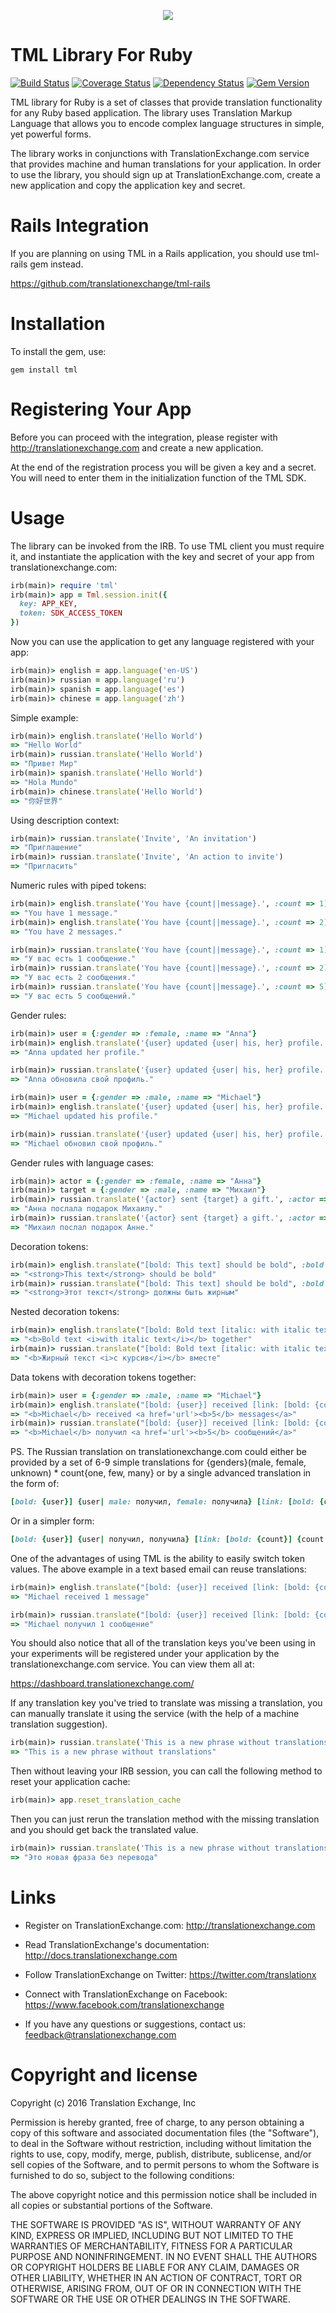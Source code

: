 <p align="center">
  <img src="https://avatars0.githubusercontent.com/u/1316274?v=3&s=200">
</p>

TML Library For Ruby
==================
[![Build Status](https://travis-ci.org/translationexchange/tml-ruby.png?branch=master)](https://travis-ci.org/translationexchange/tml-ruby)
[![Coverage Status](https://coveralls.io/repos/translationexchange/tml-ruby/badge.png?branch=master)](https://coveralls.io/r/translationexchange/tml-ruby?branch=master)
[![Dependency Status](https://www.versioneye.com/user/projects/54c1457a6c00352081000416/badge.svg?style=flat)](https://www.versioneye.com/user/projects/54c1457a6c00352081000416)
[![Gem Version](https://badge.fury.io/rb/tml.svg)](http://badge.fury.io/rb/tml)

TML library for Ruby is a set of classes that provide translation functionality for any Ruby based application.
The library uses Translation Markup Language that allows you to encode complex language structures in simple, yet powerful forms.

The library works in conjunctions with TranslationExchange.com service that provides machine and human translations for your application.
In order to use the library, you should sign up at TranslationExchange.com, create a new application and copy the application key and secret.


Rails Integration
==================

If you are planning on using TML in a Rails application, you should use tml-rails gem instead.

https://github.com/translationexchange/tml-rails


Installation
==================

To install the gem, use:

```ssh
gem install tml
```


Registering Your App
===================================

Before you can proceed with the integration, please register with http://translationexchange.com and create a new application.

At the end of the registration process you will be given a key and a secret. You will need to enter them in the initialization function of the TML SDK.



Usage
==================

The library can be invoked from the IRB. To use TML client you must require it, and instantiate the application with the key and secret of your app from translationexchange.com:

```ruby
irb(main)> require 'tml'
irb(main)> app = Tml.session.init({
  key: APP_KEY,
  token: SDK_ACCESS_TOKEN
})
```

Now you can use the application to get any language registered with your app:

```ruby
irb(main)> english = app.language('en-US')
irb(main)> russian = app.language('ru')
irb(main)> spanish = app.language('es')
irb(main)> chinese = app.language('zh')
```

Simple example:

```ruby
irb(main)> english.translate('Hello World')
=> "Hello World"
irb(main)> russian.translate('Hello World')
=> "Привет Мир"
irb(main)> spanish.translate('Hello World')
=> "Hola Mundo"
irb(main)> chinese.translate('Hello World')
=> "你好世界"
```

Using description context:

```ruby
irb(main)> russian.translate('Invite', 'An invitation')
=> "Приглашение"
irb(main)> russian.translate('Invite', 'An action to invite')
=> "Пригласить"
```

Numeric rules with piped tokens:

```ruby
irb(main)> english.translate('You have {count||message}.', :count => 1)
=> "You have 1 message."
irb(main)> english.translate('You have {count||message}.', :count => 2)
=> "You have 2 messages."

irb(main)> russian.translate('You have {count||message}.', :count => 1)
=> "У вас есть 1 сообщение."
irb(main)> russian.translate('You have {count||message}.', :count => 2)
=> "У вас есть 2 сообщения."
irb(main)> russian.translate('You have {count||message}.', :count => 5)
=> "У вас есть 5 сообщений."
```

Gender rules:

```ruby
irb(main)> user = {:gender => :female, :name => "Anna"}
irb(main)> english.translate('{user} updated {user| his, her} profile.', :user => {:object => user, :attribute => :name})
=> "Anna updated her profile."

irb(main)> russian.translate('{user} updated {user| his, her} profile.', :user => {:object => user, :attribute => :name})
=> "Anna обновила свой профиль."

irb(main)> user = {:gender => :male, :name => "Michael"}
irb(main)> english.translate('{user} updated {user| his, her} profile.', :user => {:object => user, :attribute => :name})
=> "Michael updated his profile."

irb(main)> russian.translate('{user} updated {user| his, her} profile.', :user => {:object => user, :attribute => :name})
=> "Michael обновил свой профиль."
```

Gender rules with language cases:

```ruby
irb(main)> actor = {:gender => :female, :name => "Анна"}
irb(main)> target = {:gender => :male, :name => "Михаил"}
irb(main)> russian.translate('{actor} sent {target} a gift.', :actor => {:object => actor, :attribute => :name}, :target => {:object => target, :attribute => :name})
=> "Анна послала подарок Михаилу."
irb(main)> russian.translate('{actor} sent {target} a gift.', :actor => {:object => target, :attribute => :name}, :target => {:object => actor, :attribute => :name})
=> "Михаил послал подарок Анне."
```

Decoration tokens:

```ruby
irb(main)> english.translate("[bold: This text] should be bold", :bold => lambda{|text| "<strong>#{text}</strong>"})
=> "<strong>This text</strong> should be bold"
irb(main)> russian.translate("[bold: This text] should be bold", :bold => lambda{|text| "<strong>#{text}</strong>"})
=> "<strong>Этот текст</strong> должны быть жирным"
```

Nested decoration tokens:

```ruby
irb(main)> english.translate("[bold: Bold text [italic: with italic text]] together", :bold => "<b>{$0}</b>", :italic => "<i>{$0}</i>")
=> "<b>Bold text <i>with italic text</i></b> together"
irb(main)> russian.translate("[bold: Bold text [italic: with italic text]] together", :bold => "<b>{$0}</b>", :italic => "<i>{$0}</i>")
=> "<b>Жирный текст <i>с курсив</i></b> вместе"
```

Data tokens with decoration tokens together:

```ruby
irb(main)> user = {:gender => :male, :name => "Michael"}
irb(main)> english.translate("[bold: {user}] received [link: [bold: {count}] {count|message}]", :user => {:object => user, :attribute => :name}, :bold => "<b>{$0}</b>", :count => 5, :link => "<a href='url'>{$0}</a>")
=> "<b>Michael</b> received <a href='url'><b>5</b> messages</a>"
irb(main)> russian.translate("[bold: {user}] received [link: [bold: {count}] {count|message}]", :user => {:object => user, :attribute => :name}, :bold => "<b>{$0}</b>", :count => 5, :link => "<a href='url'>{$0}</a>")
=> "<b>Michael</b> получил <a href='url'><b>5</b> сообщений</a>"
```

PS. The Russian translation on translationexchange.com could either be provided by a set of 6-9 simple translations for {genders}(male, female, unknown) * count{one, few, many} or by a single advanced translation
in the form of:

```ruby
[bold: {user}] {user| male: получил, female: получила} [link: [bold: {count}] {count| one: сообщение, few: сообщения, other: сообщений}]
```

Or in a simpler form:

```ruby
[bold: {user}] {user| получил, получила} [link: [bold: {count}] {count| сообщение, сообщения, сообщений}]
```

One of the advantages of using TML is the ability to easily switch token values. The above example in a text based email can reuse translations:

```ruby
irb(main)> english.translate("[bold: {user}] received [link: [bold: {count}] {count|message}]", :user => {:object => user, :attribute => :name}, :count => 1, :bold => "{$0}", :link => "{$0}")
=> "Michael received 1 message"

irb(main)> russian.translate("[bold: {user}] received [link: [bold: {count}] {count|message}]", :user => {:object => user, :attribute => :name}, :count => 1, :bold => "{$0}", :link => "{$0}")
=> "Michael получил 1 сообщение"
```

You should also notice that all of the translation keys you've been using in your experiments will be registered under your application by the translationexchange.com service. You can view them all at:

https://dashboard.translationexchange.com/

If any translation key you've tried to translate was missing a translation, you can manually translate it using the service (with the help of a machine translation suggestion).

```ruby
irb(main)> russian.translate('This is a new phrase without translations')
=> "This is a new phrase without translations"
```

Then without leaving your IRB session, you can call the following method to reset your application cache:

```ruby
irb(main)> app.reset_translation_cache
```

Then you can just rerun the translation method with the missing translation and you should get back the translated value.

```ruby
irb(main)> russian.translate('This is a new phrase without translations')
=> "Это новая фраза без перевода"
```

Links
==================

* Register on TranslationExchange.com: http://translationexchange.com

* Read TranslationExchange's documentation: http://docs.translationexchange.com

* Follow TranslationExchange on Twitter: https://twitter.com/translationx

* Connect with TranslationExchange on Facebook: https://www.facebook.com/translationexchange

* If you have any questions or suggestions, contact us: feedback@translationexchange.com


Copyright and license
==================

Copyright (c) 2016 Translation Exchange, Inc

Permission is hereby granted, free of charge, to any person obtaining
a copy of this software and associated documentation files (the
"Software"), to deal in the Software without restriction, including
without limitation the rights to use, copy, modify, merge, publish,
distribute, sublicense, and/or sell copies of the Software, and to
permit persons to whom the Software is furnished to do so, subject to
the following conditions:

The above copyright notice and this permission notice shall be
included in all copies or substantial portions of the Software.

THE SOFTWARE IS PROVIDED "AS IS", WITHOUT WARRANTY OF ANY KIND,
EXPRESS OR IMPLIED, INCLUDING BUT NOT LIMITED TO THE WARRANTIES OF
MERCHANTABILITY, FITNESS FOR A PARTICULAR PURPOSE AND
NONINFRINGEMENT. IN NO EVENT SHALL THE AUTHORS OR COPYRIGHT HOLDERS BE
LIABLE FOR ANY CLAIM, DAMAGES OR OTHER LIABILITY, WHETHER IN AN ACTION
OF CONTRACT, TORT OR OTHERWISE, ARISING FROM, OUT OF OR IN CONNECTION
WITH THE SOFTWARE OR THE USE OR OTHER DEALINGS IN THE SOFTWARE.
